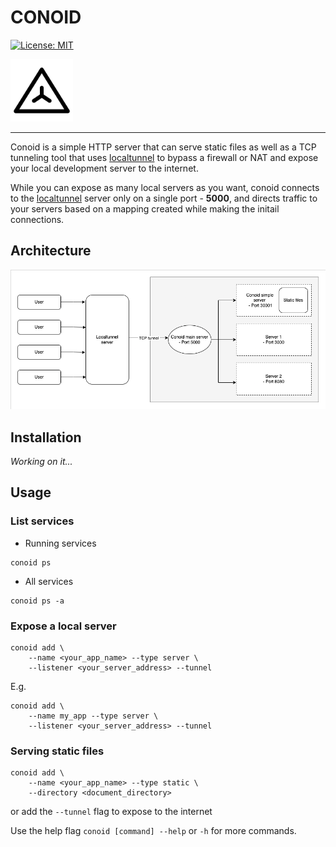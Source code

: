 # CONOID

[![License: MIT](https://img.shields.io/badge/License-MIT-yellow.svg)](https://opensource.org/licenses/MIT)


<img src="./assets/welcome/img/icon.png" width="100">

---

Conoid is a simple HTTP server that can serve static files as well as a TCP tunneling tool that uses [localtunnel](http://localtunnel.me/) to bypass a firewall or NAT and expose your local development server to the internet.

While you can expose as many local servers as you want, conoid connects to the [localtunnel](http://localtunnel.me/) server only on a single port - **5000**, and directs traffic to your servers based on a mapping created while making the initail connections.

## Architecture

<img src="./assets/imgs/architecture.png">

## Installation

*Working on it...*

## Usage

### List services
- Running services
```
conoid ps
```

- All services
```
conoid ps -a
```

### Expose a local server
```
conoid add \
    --name <your_app_name> --type server \
    --listener <your_server_address> --tunnel
```

E.g.
```
conoid add \
    --name my_app --type server \
    --listener <your_server_address> --tunnel
```

### Serving static files
```
conoid add \
    --name <your_app_name> --type static \
    --directory <document_directory>
```

or add the `--tunnel` flag to expose to the internet


Use the help flag `conoid [command] --help` or `-h` for more commands.
